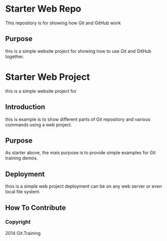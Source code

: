 # Starter Web Repo

This repository is for showing how Git and GitHub work

## Purpose

this is a simple website project for showing how to use Git and GitHub together.

# Starter Web Project 

this is a simple website project for

## Introduction

this is example is to show different parts of Git repository and various commands using a web project.

## Purpose

As starter above, the mais purpose is to provide simple examples for Git training  demos.

## Deployment

thos is a simple web project deployment can be on any web  server or even local file system.

## How To Contribute


### Copyright 

2014 Git.Training 